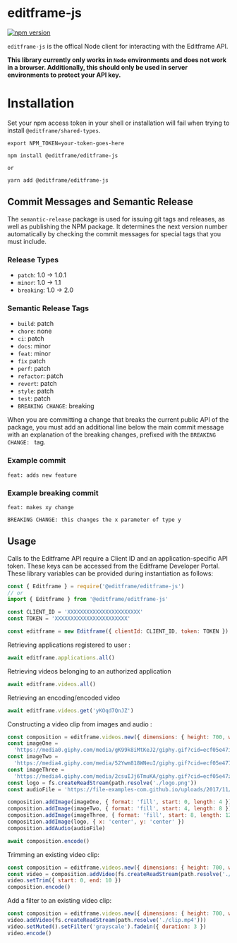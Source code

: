 # editframe-js

[![npm version](https://badge.fury.io/js/%40editframe%2Feditframe-js.svg)](https://badge.fury.io/js/%40editframe%2Feditframe-js)

`editframe-js` is the offical Node client for interacting with the Editframe API.

**This library currently only works in `Node` environments and does not work in a browser. Additionally, this should
only be used in server environments to protect your API key.**

# Installation

Set your npm access token in your shell or installation will fail when trying to install `@editframe/shared-types`.

```
export NPM_TOKEN=your-token-goes-here
```

```
npm install @editframe/editframe-js

or

yarn add @editframe/editframe-js
```

## Commit Messages and Semantic Release

The `semantic-release` package is used for issuing git tags and releases, as well as publishing the NPM package. It
determines the next version number automatically by checking the commit messages for special tags that you must include.

### Release Types

- `patch`: 1.0 -> 1.0.1
- `minor`: 1.0 -> 1.1
- `breaking`: 1.0 -> 2.0

### Semantic Release Tags

- `build`: patch
- `chore`: none
- `ci`: patch
- `docs`: minor
- `feat`: minor
- `fix` patch
- `perf`: patch
- `refactor`: patch
- `revert`: patch
- `style`: patch
- `test`: patch
- `BREAKING CHANGE`: breaking

When you are committing a change that breaks the current public API of the package, you must add an additional line
below the main commit message with an explanation of the breaking changes, prefixed with the `BREAKING CHANGE: ` tag.

### Example commit

```
feat: adds new feature
```

### Example breaking commit

```
feat: makes xy change

BREAKING CHANGE: this changes the x parameter of type y
```

## Usage

Calls to the Editframe API require a Client ID and an application-specific API token. These keys can be accessed from
the Editframe Developer Portal. These library variables can be provided during instantiation as follows:

```javascript
const { Editframe } = require('@editframe/editframe-js')
// or
import { Editframe } from '@editframe/editframe-js'

const CLIENT_ID = 'XXXXXXXXXXXXXXXXXXXXXXX'
const TOKEN = 'XXXXXXXXXXXXXXXXXXXXXXX'

const editframe = new Editframe({ clientId: CLIENT_ID, token: TOKEN })
```

Retrieving applications registered to user :

```javascript
await editframe.applications.all()
```

Retrieving videos belonging to an authorized application

```javascript
await editframe.videos.all()
```

Retrieving an encoding/encoded video

```javascript
await editframe.videos.get('yKOqd7QnJZ')
```

Constructing a video clip from images and audio :

```javascript
const composition = editframe.videos.new({ dimensions: { height: 700, width: 700 }, duration: 12 })
const imageOne =
  'https://media0.giphy.com/media/gK99k8iMtKeJ2/giphy.gif?cid=ecf05e47iow5n0ep2sb40lm4bh8kvs7sckmh6af7zwwdurvi&rid=giphy.gif&ct=g'
const imageTwo =
  'https://media4.giphy.com/media/52Ywm818WNeuI/giphy.gif?cid=ecf05e4778nj4l3n55qqacjclcj0nf0ux9cqnbv1lsl0d0r2&rid=giphy.gif&ct=g'
const imageThree =
  'https://media4.giphy.com/media/2csuIJj6TmuKA/giphy.gif?cid=ecf05e47zc9z0u2nh4skss842n5fiyu07unyxt8derf9ax1u&rid=giphy.gif&ct=g'
const logo = fs.createReadStream(path.resolve('./logo.png'))
const audioFile = 'https://file-examples-com.github.io/uploads/2017/11/file_example_MP3_2MG.mp3'

composition.addImage(imageOne, { format: 'fill', start: 0, length: 4 })
composition.addImage(imageTwo, { format: 'fill', start: 4, length: 8 })
composition.addImage(imageThree, { format: 'fill', start: 8, length: 12 })
composition.addImage(logo, { x: 'center', y: 'center' })
composition.addAudio(audioFile)

await composition.encode()
```

Trimming an existing video clip:

```javascript
const composition = editframe.videos.new({ dimensions: { height: 700, width: 700 }, duration: 12 })
const video = composition.addVideo(fs.createReadStream(path.resolve('./clip.mp4')))
video.setTrim({ start: 0, end: 10 })
composition.encode()
```

Add a filter to an existing video clip:

```javascript
const composition = editframe.videos.new({ dimensions: { height: 700, width: 700 }, duration: 12 })
video.addVideo(fs.createReadStream(path.resolve('./clip.mp4')))
video.setMuted().setFilter('grayscale').fadein({ duration: 3 })
video.encode()
```
